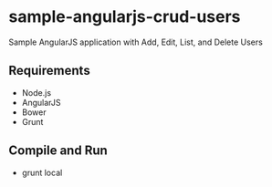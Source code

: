 # sample-angularjs-crud-users
Sample AngularJS application with Add, Edit, List, and Delete Users

## Requirements
* Node.js
* AngularJS
* Bower
* Grunt

## Compile and Run
* grunt local

